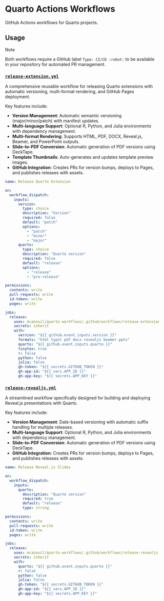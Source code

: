 # Quarto Actions Workflows

GitHub Actions workflows for Quarto projects.

## Usage

> [!NOTE]
> Both workflows require a GitHub label `Type: CI/CD :robot:` to be available in your repository for automated PR management.

### [`release-extension.yml`](.github/workflows/release-extension.yml)

A comprehensive reusable workflow for releasing Quarto extensions with automatic versioning, multi-format rendering, and GitHub Pages deployment.

Key features include:

- **Version Management**: Automatic semantic versioning (major/minor/patch) with manifest updates.
- **Multi-language Support**: Optional R, Python, and Julia environments with dependency management.
- **Multi-format Rendering**: Supports HTML, PDF, DOCX, Reveal.js, Beamer, and PowerPoint outputs.
- **Slide-to-PDF Conversion**: Automatic generation of PDF versions using DeckTape.
- **Template Thumbnails**: Auto-generates and updates template preview images.
- **GitHub Integration**: Creates PRs for version bumps, deploys to Pages, and publishes releases with assets.

```yaml
name: Release Quarto Extension

on:
  workflow_dispatch:
    inputs:
      version:
        type: choice
        description: "Version"
        required: false
        default: "patch"
        options:
          - "patch"
          - "minor"
          - "major"
      quarto:
        type: choice
        description: "Quarto version"
        required: false
        default: "release"
        options:
          - "release"
          - "pre-release"

permissions:
  contents: write
  pull-requests: write
  id-token: write
  pages: write

jobs:
  release:
    uses: mcanouil/quarto-workflows/.github/workflows/release-extension.yml@main
    secrets: inherit
    with:
      version: "${{ github.event.inputs.version }}"
      formats: "html typst pdf docx revealjs beamer pptx"
      quarto: "${{ github.event.inputs.quarto }}"
      tinytex: true
      r: false
      python: false
      julia: false
      gh-token: "${{ secrets.GITHUB_TOKEN }}"
      gh-app-id: "${{ vars.APP_ID }}"
      gh-app-key: "${{ secrets.APP_KEY }}"
```

### [`release-revealjs.yml`](.github/workflows/release-revealjs.yml)

A streamlined workflow specifically designed for building and deploying Reveal.js presentations with Quarto.

Key features include:

- **Version Management**: Date-based versioning with automatic suffix handling for multiple releases.
- **Multi-language Support**: Optional R, Python, and Julia environments with dependency management.
- **Slide-to-PDF Conversion**: Automatic generation of PDF versions using DeckTape.
- **GitHub Integration**: Creates PRs for version bumps, deploys to Pages, and publishes releases with assets.

```yaml
name: Release Reveal.js Slides

on:
  workflow_dispatch:
    inputs:
      quarto:
        description: "Quarto version"
        required: true
        default: "release"
        type: string

permissions:
  contents: write
  pull-requests: write
  id-token: write
  pages: write

jobs:
  release:
    uses: mcanouil/quarto-workflows/.github/workflows/release-revealjs.yml@main
    secrets: inherit
    with:
      quarto: "${{ github.event.inputs.quarto }}"
      r: false
      python: false
      julia: false
      gh-token: "${{ secrets.GITHUB_TOKEN }}"
      gh-app-id: "${{ vars.APP_ID }}"
      gh-app-key: "${{ secrets.APP_KEY }}"
```
